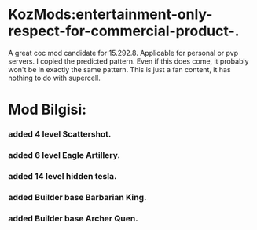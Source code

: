 # KozMods:entertainment-only-respect-for-commercial-product-.
A great coc mod candidate for 15.292.8. Applicable for personal or pvp servers. I copied the predicted pattern. Even if this does come, it probably won't be in exactly the same pattern. This is just a fan content, it has nothing to do with supercell.
# Mod Bilgisi:
### added 4 level Scattershot.
### added 6 level Eagle Artillery.
### added 14 level hidden tesla.
### added Builder base Barbarian King.
### added Builder base Archer Quen.
